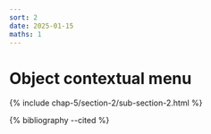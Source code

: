 ```yaml
---
sort: 2
date: 2025-01-15
maths: 1
---
```


# Object contextual menu

{% include chap-5/section-2/sub-section-2.html %}

{% bibliography --cited %}

